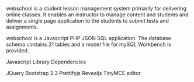 webschool is a student lesson management system primarily for delivering online classes.    It enables an instructor to manage content and students and deliver a single page application to the students to submit tests and assignments.

webschool is a Javascript PHP JSON SQL application.    The database schema contains 21 tables and a model file for mySQL Workbench is provided.

Javascript Library Dependencies

JQuery
Bootstrap 2.3
Prettifyjs
Revealjs
TinyMCE editor
